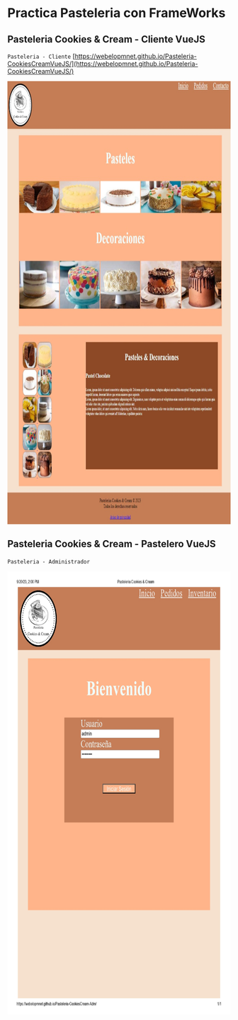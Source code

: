 # Practica Pasteleria con FrameWorks

## Pasteleria Cookies & Cream - Cliente VueJS
`Pasteleria - Cliente` [https://webelopmnet.github.io/Pasteleria-CookiesCreamVueJS/](https://webelopmnet.github.io/Pasteleria-CookiesCreamVueJS/)
<p align="center">
  <img width="800" height="1000" src="https://raw.githubusercontent.com/CamarenaAI/FrontEnd/main/02.-%20HTML/img/Pasteleria%20-%20Cliente.jpeg">
</p>

## Pasteleria Cookies & Cream - Pastelero VueJS
`Pasteleria - Administrador` []()
<p align="center">
  <img width="800" height="1000" src="https://raw.githubusercontent.com/CamarenaAI/FrontEnd/main/02.-%20HTML/img/Pasteleria%20-%20Admin%20Login.jpg">
</p>